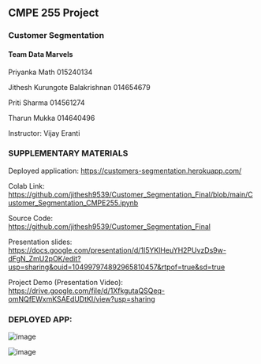 ## CMPE 255 Project  
### Customer Segmentation

#### Team Data Marvels
   Priyanka Math                      015240134
   
   Jithesh Kurungote Balakrishnan    014654679
   
   Priti Sharma                       014561274
   
   Tharun Mukka                       014640496

Instructor: Vijay Eranti

### SUPPLEMENTARY MATERIALS

Deployed application: 
https://customers-segmentation.herokuapp.com/

Colab Link: 
https://github.com/jithesh9539/Customer_Segmentation_Final/blob/main/Customer_Segmentation_CMPE255.ipynb

Source Code: 
https://github.com/jithesh9539/Customer_Segmentation_Final

Presentation slides: 
https://docs.google.com/presentation/d/1I5YKlHeuYH2PUvzDs9w-dFgN_ZmU2pOK/edit?usp=sharing&ouid=104997974892965810457&rtpof=true&sd=true

Project Demo (Presentation Video): 
https://drive.google.com/file/d/1XfkgutaQSQeq-omNQfEWxmKSAEdUDtKI/view?usp=sharing

### DEPLOYED APP:
![image](https://user-images.githubusercontent.com/41720256/145662852-0e42bb16-4baf-475a-a30f-55a730ac1fc1.png)

![image](https://user-images.githubusercontent.com/41720256/145662863-31bb0c83-8dae-4e52-af31-39ff0c6843b1.png)
